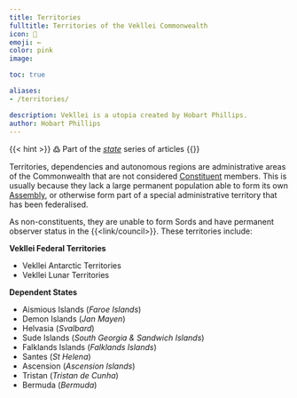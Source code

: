 ```yaml
---
title: Territories
fulltitle: Territories of the Vekllei Commonwealth
icon: 💮
emoji: ←
color: pink
image:

toc: true

aliases:
- /territories/

description: Vekllei is a utopia created by Hobart Phillips.
author: Hobart Phillips
---
```

{{< hint >}}
߷ Part of the *[state](/state/)* series of articles
{{</hint>}}

Territories, dependencies and autonomous regions are administrative areas of the Commonwealth that are not considered [Constituent](/constituents/) members. This is usually because they lack a large permanent population able to form its own [Assembly](/assembly/), or otherwise form part of a special administrative territory that has been federalised.

As non-constituents, they are unable to form Sords and have permanent observer status in the {{<link/council>}}. These territories include:

**Vekllei Federal Territories**

* Vekllei Antarctic Territories
* Vekllei Lunar Territories

**Dependent States**

* Aismious Islands (*Faroe Islands*)
* Demon Islands (*Jan Mayen*)
* Helvasia (*Svalbard*)
* Sude Islands (*South Georgia & Sandwich Islands*)
* Falklands Islands (*Falklands Islands*)
* Santes (*St Helena*)
* Ascension (*Ascension Islands*)
* Tristan (*Tristan de Cunha*)
* Bermuda (*Bermuda*)